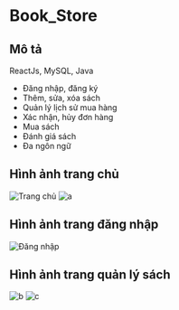 # Book_Store
## Mô tả
ReactJs, MySQL, Java
- Đăng nhập, đăng ký
- Thêm, sửa, xóa sách
- Quản lý lịch sử mua hàng
- Xác nhận, hủy đơn hàng
- Mua sách
- Đánh giá sách
- Đa ngôn ngữ
  
## Hình ảnh trang chủ
![Trang chủ](https://i.imgur.com/bkogARE.png)
![a](https://i.imgur.com/ZQ7sGYl.png)

## Hình ảnh trang đăng nhập
![Đăng nhập](https://i.imgur.com/aB52FJM.png)

## Hình ảnh trang quản lý sách
![b](https://i.imgur.com/uUSXGxL.png)
![c](https://i.imgur.com/Ztb2ujS.jpg)


